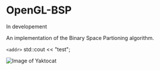 # OpenGL-BSP
In developement

An implementation of the Binary Space Partioning algorithm.

`<addr>` std::cout << "test";

![Image of Yaktocat](https://octodex.github.com/images/yaktocat.png)
